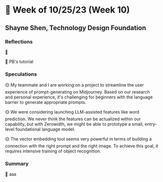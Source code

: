 # 🤔 Week of 10/25/23 (Week 10)
## Shayne Shen, Technology Design Foundation

### Reflections

🔴 

🔴 PB's tutorial


### Speculations

🟡 My teammate and I are working on a project to streamline the user experience of prompt-generating on Midjourney. Based on our research and personal experience, it's challenging for beginners with the language barrier to generate appropriate prompts. 

🟡 We were considering launching LLM-assisted features like word prediction. We never think the features can be actualized within our capability, but with Zerowidth, we might be able to prototype a small, entry-level foundational language model.  

🟡 The vector embedding tool seems very powerful in terms of building a connection with the right prompt and the right image. To achieve this goal, it requires intensive training of object recognition. 

### Summary

🔵 aaa
